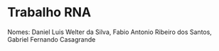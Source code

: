 # Trabalho RNA

Nomes: Daniel Luis Welter da Silva, Fabio Antonio Ribeiro dos Santos, Gabriel Fernando Casagrande